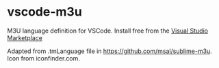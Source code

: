 # vscode-m3u

M3U language definition for VSCode.  Install free from the [Visual Studio Marketplace](https://marketplace.visualstudio.com/items?itemName=af4jm.vscode-m3u)

Adapted from .tmLanguage file in https://github.com/msal/sublime-m3u.  
Icon from iconfinder.com.
